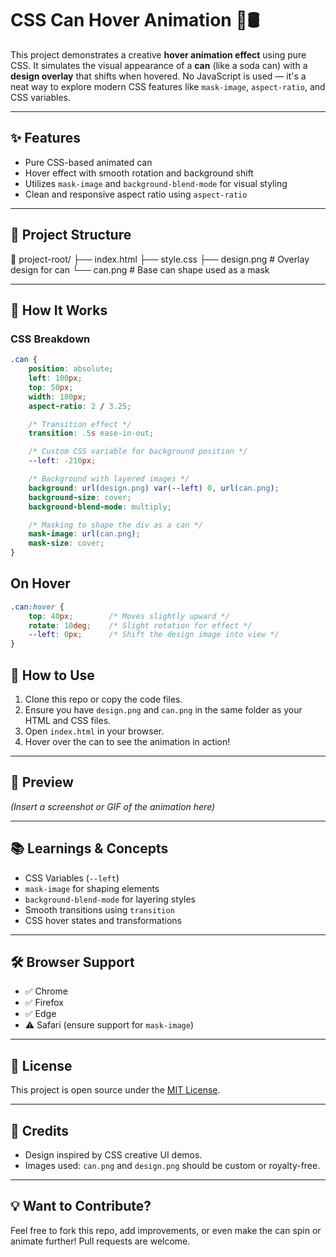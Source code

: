 # CSS Can Hover Animation 🎨🛢️

This project demonstrates a creative **hover animation effect** using pure CSS. It simulates the visual appearance of a **can** (like a soda can) with a **design overlay** that shifts when hovered. No JavaScript is used — it's a neat way to explore modern CSS features like `mask-image`, `aspect-ratio`, and CSS variables.

---

## ✨ Features

- Pure CSS-based animated can
- Hover effect with smooth rotation and background shift
- Utilizes `mask-image` and `background-blend-mode` for visual styling
- Clean and responsive aspect ratio using `aspect-ratio`

---

## 📁 Project Structure

📁 project-root/
├── index.html
├── style.css
├── design.png # Overlay design for can
└── can.png # Base can shape used as a mask

---

## 🔧 How It Works

### CSS Breakdown

```css
.can {
    position: absolute;
    left: 100px;
    top: 50px;
    width: 180px;
    aspect-ratio: 2 / 3.25;

    /* Transition effect */
    transition: .5s ease-in-out;

    /* Custom CSS variable for background position */
    --left: -210px;

    /* Background with layered images */
    background: url(design.png) var(--left) 0, url(can.png);
    background-size: cover;
    background-blend-mode: multiply;

    /* Masking to shape the div as a can */
    mask-image: url(can.png);
    mask-size: cover;
}

```

## On Hover

```css
.can:hover {
    top: 40px;        /* Moves slightly upward */
    rotate: 10deg;    /* Slight rotation for effect */
    --left: 0px;      /* Shift the design image into view */
}

```
## 🚀 How to Use

1. Clone this repo or copy the code files.
2. Ensure you have `design.png` and `can.png` in the same folder as your HTML and CSS files.
3. Open `index.html` in your browser.
4. Hover over the can to see the animation in action!

---

## 📸 Preview

*(Insert a screenshot or GIF of the animation here)*

---

## 📚 Learnings & Concepts

- CSS Variables (`--left`)
- `mask-image` for shaping elements
- `background-blend-mode` for layering styles
- Smooth transitions using `transition`
- CSS hover states and transformations

---

## 🛠️ Browser Support

- ✅ Chrome  
- ✅ Firefox  
- ✅ Edge  
- ⚠️ Safari (ensure support for `mask-image`)

---

## 📃 License

This project is open source under the [MIT License](LICENSE).

---

## 🙌 Credits

- Design inspired by CSS creative UI demos.
- Images used: `can.png` and `design.png` should be custom or royalty-free.

---

## 💡 Want to Contribute?

Feel free to fork this repo, add improvements, or even make the can spin or animate further! Pull requests are welcome.
